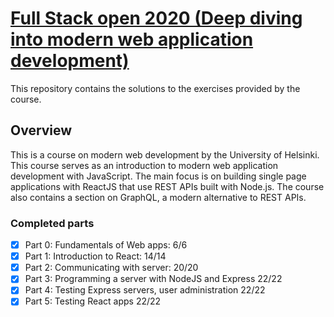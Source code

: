 # [Full Stack open 2020 (Deep diving into modern web application development)](https://fullstackopen.com/en)

This repository contains the solutions to the exercises provided by the course.

## Overview

This is a course on modern web development by the University of Helsinki. This course serves as an introduction to modern web application development with JavaScript. The main focus is on building single page applications with ReactJS that use REST APIs built with Node.js. The course also contains a section on GraphQL, a modern alternative to REST APIs.

### Completed parts

- [x] Part 0: Fundamentals of Web apps: 6/6
- [x] Part 1: Introduction to React: 14/14
- [x] Part 2: Communicating with server: 20/20
- [x] Part 3: Programming a server with NodeJS and Express 22/22
- [x] Part 4: Testing Express servers, user administration 22/22
- [x] Part 5: Testing React apps 22/22

